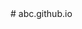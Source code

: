 <div id="result"></div>

<script>
    function showGood() {
        document.getElementById('result').innerHTML = '<img src="rose.png"><p>Wahh</p>';
    }

    function showBad() {
        document.getElementById('result').innerHTML = '<p>Oh no, Bad option selected!</p>';
    }
</script># abc.github.io
